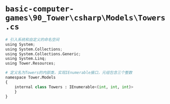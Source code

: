 # `basic-computer-games\90_Tower\csharp\Models\Towers.cs`

```py
# 引入系统和自定义的命名空间
using System;
using System.Collections;
using System.Collections.Generic;
using System.Linq;
using Tower.Resources;

# 定义名为Towers的内部类，实现IEnumerable接口，元组包含三个整数
namespace Tower.Models
{
    internal class Towers : IEnumerable<(int, int, int)>
    }
}
```